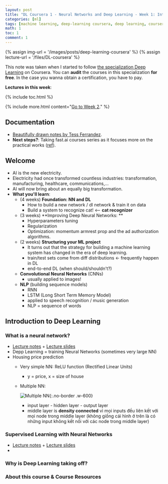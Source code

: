 ```yaml
---
layout: post
title: "DL Coursera 1 - Neural Networks and Deep Learning - Week 1: Introduction to deep learning"
categories: [ml]
tags: [machine learning, deep-learning coursera, deep learning, coursera]
math: 1
toc: 1
comment: 1
---
```


{% assign img-url = '/images/posts/deep-learning-coursera' %}
{% assign lecture-url = '/files/DL-coursera' %}

This note was taken when I started to follow [the specialization Deep Learning](https://www.coursera.org/specializations/deep-learning) on Coursera. You can **audit** the courses in this specialization **for free**. In the case you wanna obtain a certification, you have to pay.

**Lectures in this week**: 

{% include toc.html %}

{% include more.html content="[Go to Week 2](/deep-learning-coursera-1-2)." %}

## Documentation

- [Beautifully drawn notes by Tess Ferrandez]({{lecture-url}}/picture-note-dl-coursera-tess.pdf "Drawn notes by Tess").
- **Next steps?**: Taking fast.ai courses series as it focuses more on the practical works ([ref](https://github.com/mbadry1/DeepLearning.ai-Summary)).  

## Welcome

- AI is the new electricity.
- Electricity had once transformed countless industries: transformation, manufacturing, healthcare, communications,...
- AI will now bring about an equally big transformation.
- **What you'll learn**:
  - (4 weeks) **Foundation: NN and DL**
    - How to build a new network / dl network & train it on data
    - Build a system to recognize cat! <-- **cat recognizer**
  - (3 weeks) **Improving Deep Neural Networks: **
    - Hyperparameters tuning
    - Regularization
    - Optimization: momentum armrest prop and the ad authorization algorithms.
  - (2 weeks) **Structuring your ML project**
    - It turns out that the strategy for building a machine learning system has changed in the era of deep learning.
    - train/test sets come from diff distributions <- frequently happen in DL
    - end-to-end DL (when should/shouldn't?)
  - **Convolutional Neural Networks** (CNNs)
    - usually applied to images!
  - **NLP** (building sequence models)
    - RNN
    - LSTM (Long Short Term Memory Model)
    - applied to speech recognition / music generation
    - NLP = sequence of words

## Introduction to Deep Learning

### What is a neural network?

- [Lecture notes]({{lecture-url}}/course-1/w1_What_is_Neural_Network.pdf) + [Lecture slides]({{lecture-url}}/course-1/w1_What_is_Neural_Network.pptx)
- Depp Learning = training Neural Networks (sometimes very large NN)
- Housing price prediction
  - Very simple NN: ReLU function (Rectified Linear Units)
    - y = price, x = size of house
  - Multiple NN:
  
    ![Multiple NN]({{img-url}}/multiple-nn-housing-price.jpg){:.no-border .w-600}
  
    - input layer - hidden layer - output layer
    - middle layer is **density connected** vì mọi inputs đều liên kết với mọi node trong middle layer (không giống cái hình ở trên là có những input không kết nối với các node trong middle layer)

### Supervised Learning with Neural Networks

- [Lecture notes]({{lecture-url}}/course-1/w1_Supervised_Learning_for_Neural_Network.pdf) + [Lecture slides]({{lecture-url}}/course-1/w1_Supervised_Learning_for_Neural_Network.pptx)
- 

### Why is Deep Learning taking off?

### About this course & Course Resources


